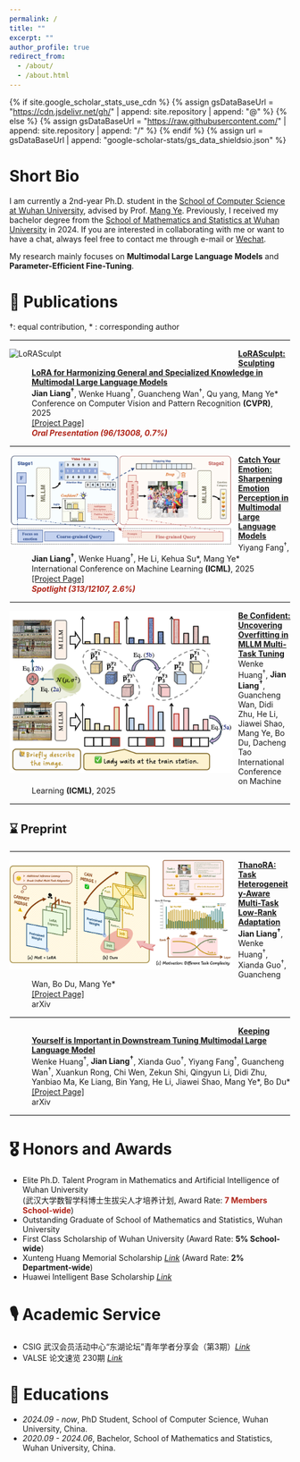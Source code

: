 ```yaml
---
permalink: /
title: ""
excerpt: ""
author_profile: true
redirect_from: 
  - /about/
  - /about.html
---
```


<style>
  dl {
    margin-top: 1px;
    margin-bottom: 5px; /* 调整这个值以获得合适的间距 */
    clear: both;
  }

  img {
    display: block;
    margin: 0px 10px 10px 0px; /* 图片居中 上右下左*/ 
    max-width: 100%; /* 限制图片最大宽度 */
  }

  hr {
    border: 1px solid #ebebeb; /* 调整分隔线的颜色和样式 */
    /* margin: 10px;  */
    clear: both; 
  }


  dl dd {
  color: #; 
  margin-top: 1px; 
  margin-bottom: 1px;
}

  dl dd strong {
  font-weight: bold;
  }


  .publication-title {
    font-weight: bold;
  }

  .image-container {
    display: flex;
    justify-content: center;
    gap: 10px; /* 控制图片间距 */
    margin: 20px 0;
  }

  .image-container img {
    max-width: 150px; /* 控制最大宽度 */
    height: auto;
    margin: 0; /* 移除原来的 margin */
  }

  .co-first {
    color: #B02418;
  }
  
</style>

{% if site.google_scholar_stats_use_cdn %}
{% assign gsDataBaseUrl = "https://cdn.jsdelivr.net/gh/" | append: site.repository | append: "@" %}
{% else %}
{% assign gsDataBaseUrl = "https://raw.githubusercontent.com/" | append: site.repository | append: "/" %}
{% endif %}
{% assign url = gsDataBaseUrl | append: "google-scholar-stats/gs_data_shieldsio.json" %}

<span class='anchor' id='about-me'></span>


# Short Bio

I am currently a 2nd-year Ph.D. student in the [School of Computer Science at Wuhan University](https://cs.whu.edu.cn/), advised by Prof. [Mang Ye](https://scholar.google.com/citations?user=j-HxRy0AAAAJ&hl=zh-CN). Previously, I received my bachelor degree from the [School of Mathematics and Statistics at Wuhan University](https://maths.whu.edu.cn/) in 2024. If you are interested in collaborating with me or want to have a chat, always feel free to contact me through e-mail or [Wechat](https://github.com/user-attachments/assets/7777009a-aa6c-4ed9-aa4c-5da9204c03a5).

My research mainly focuses on **Multimodal Large Language Models** and **Parameter-Efficient Fine-Tuning**.



<!--
# 🔥 News
<div style="max-height: 200px; overflow-y: auto;">
<ul>
  <li><em>[02/2025]</em> LoRASculpt was accepted to <strong>CVPR 2025</strong>.</li>
</ul>
</div>
-->


# 📝 Publications 

&dagger;: equal contribution, * : corresponding author

<hr>

<dl>
  <dt><img align="left" width="400" src="../images/paper/LoRASculpt.png" alt="LoRASculpt"></dt>
  <dd><a href="https://arxiv.org/abs/2503.16843" class="publication-title">LoRASculpt: Sculpting LoRA for Harmonizing General and Specialized Knowledge in Multimodal Large Language Models</a></dd>
  <dd><strong>Jian Liang<sup>&dagger;</sup></strong>, Wenke Huang<sup>&dagger;</sup>, Guancheng Wan<sup>&dagger;</sup>, Qu yang, Mang Ye*</dd>
  <dd>Conference on Computer Vision and Pattern Recognition <strong>(CVPR)</strong>, 2025</dd>
  <dd><a href="https://github.com/LiangJian24/LoRASculpt">[Project Page]</a></dd>
  <dd style="color:#B02418;"><strong><em>Oral Presentation (96/13008, 0.7%)</em></strong></dd>
</dl>

<hr>

<dl>
  <dt><img align="left" width="400" src="../images/paper/SEPM.png" alt="SEPM"></dt>
  <dd><a href="" class="publication-title">Catch Your Emotion: Sharpening Emotion Perception in Multimodal Large Language Models</a></dd>
  <dd>Yiyang Fang<sup>&dagger;</sup>, <strong>Jian Liang<sup>&dagger;</sup></strong>, Wenke Huang<sup>&dagger;</sup>, He Li, Kehua Su*, Mang Ye*</dd>
  <dd>International Conference on Machine Learning <strong>(ICML)</strong>, 2025</dd>
  <dd><a href="https://github.com/fuyyyyy/SEPM">[Project Page]</a></dd>
  <dd style="color:#B02418;"><strong><em>Spotlight (313/12107, 2.6%)</em></strong></dd>
</dl>

<hr>

<dl>
  <dt><img align="left" width="400" src="../images/paper/NRCA_ICML25.png" alt="NRCA"></dt>
  <dd><a href="" class="publication-title">Be Confident: Uncovering Overfitting in MLLM Multi-Task Tuning</a></dd>
  <dd>Wenke Huang<sup>&dagger;</sup>, <strong>Jian Liang<sup>&dagger;</sup></strong>, Guancheng Wan, Didi Zhu, He Li, Jiawei Shao, Mang Ye, Bo Du, Dacheng Tao</dd>
  <dd>International Conference on Machine Learning <strong>(ICML)</strong>, 2025</dd>
</dl>

<hr>

<!--
<dl>
  <dt><img align="left" width="400" src="../images/paper/SPIDER.png" alt="SPIDER"></dt>
  <dd><a href="" class="publication-title">Learn from Downstream and Be Yourself in Multimodal Large Language Model Fine-Tuning</a></dd>
  <dd>Wenke Huang<sup>&dagger;</sup>, <strong>Jian Liang<sup>&dagger;</sup></strong>, Zekun Shi, Didi Zhu, Guancheng Wan, He Li, Bo Du, Dacheng Tao, Mang Ye*</dd>
  <dd>International Conference on Machine Learning <strong>(ICML)</strong>, 2025</dd>
</dl>

<hr>

<dl>
  <dt><img align="left" width="400" src="../images/paper/FedICU.png" alt="FedICU"></dt>
  <dd><a href="" class="publication-title">Splitting with Importance-aware Updating for Heterogeneous Federated Learning with Large Language Models</a></dd>
  <dd>Yangxu Liao, Wenke Huang, Guancheng Wan, <strong>Jian Liang</strong>, Bin Yang, Mang Ye*</dd>
  <dd>International Conference on Machine Learning <strong>(ICML)</strong>, 2025</dd>
</dl>

<hr>
-->



## ⌛️ Preprint
<hr>


<dl>
  <dt><img align="left" width="400" src="../images/paper/ThanoRA.png" alt="ThanoRA"></dt>
  <dd><a href="https://arxiv.org/abs/2505.18640" class="publication-title">ThanoRA: Task Heterogeneity-Aware Multi-Task Low-Rank Adaptation</a></dd>
  <dd><strong>Jian Liang<sup>&dagger;</sup></strong>, Wenke Huang<sup>&dagger;</sup>, Xianda Guo<sup>&dagger;</sup>, Guancheng Wan, Bo Du, Mang Ye*</dd>
  <dd><a href="https://github.com/LiangJian24/ThanoRA">[Project Page]</a></dd>
  <dd>arXiv</dd>
</dl>
<hr>


<dl>
  <dt><img align="left" width="400" src="../images/paper/MLLMFT_Survey.png" alt=""></dt>
  <dd><a href="https://arxiv.org/abs/2503.04543" class="publication-title">Keeping Yourself is Important in Downstream Tuning Multimodal Large Language Model</a></dd>
  <dd>Wenke Huang<sup>&dagger;</sup>, <strong>Jian Liang<sup>&dagger;</sup></strong>, Xianda Guo<sup>&dagger;</sup>, Yiyang Fang<sup>&dagger;</sup>, Guancheng Wan<sup>&dagger;</sup>, Xuankun Rong, Chi Wen, Zekun Shi, Qingyun Li, Didi Zhu, Yanbiao Ma, Ke Liang, Bin Yang, He Li, Jiawei Shao, Mang Ye*, Bo Du*</dd>
  <dd><a href="https://github.com/WenkeHuang/Awesome-MLLM-Tuning">[Project Page]</a></dd>
  <dd>arXiv</dd>
</dl>
<hr>


# 🎖 Honors and Awards
- Elite Ph.D. Talent Program in Mathematics and Artificial Intelligence of Wuhan University<br>
  (武汉大学数智学科博士生拔尖人才培养计划, Award Rate: <strong style="color:#B02418;">7 Members School-wide</strong>)
- Outstanding Graduate of School of Mathematics and Statistics, Wuhan University
- First Class Scholarship of Wuhan University (Award Rate: <strong>5% School-wide</strong>)
- Xunteng Huang Memorial Scholarship <a href="https://edf.whu.edu.cn/info/1342/6057.htm">_Link_</a> (Award Rate: <strong>2% Department-wide</strong>)
- Huawei Intelligent Base Scholarship <a href="[https://edf.whu.edu.cn/info/1342/6057.htm](https://edu.hicomputing.huawei.com/winnerlist#:~:text=%E6%98%B1%E6%AC%A3%EF%BC%8C-,%E6%A2%81%E5%81%A5,-%EF%BC%8C)">_Link_</a> 


# 🎙️ Academic Service
- CSIG 武汉会员活动中心“东湖论坛”青年学者分享会（第3期）<a href="https://m.csig.org.cn/48/202504/52535.html">_Link_</a>
- VALSE 论文速览 230期 <a href="https://www.bilibili.com/video/BV1xbuJzqEvA">_Link_</a>



# 📖 Educations

- *2024.09 - now*, PhD Student, School of Computer Science, Wuhan University, China.
- *2020.09 - 2024.06*, Bachelor, School of Mathematics and Statistics, Wuhan University, China.

